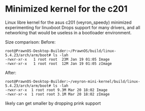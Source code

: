 # Minimized kernel for the c201


Linux libre kernel for the asus c201 (veyron_speedy) minimized
experimenting for linuxboot
Drops support for many drivers, and all networking that would be useless in a bootloader environment. 


Size comparison:
Before:
```
root@PrawnOS-Desktop-Builder:~/PrawnOS/build/linux-5.4.23/arch/arm/boot# ls -lah
-rwxr-xr-x   1 root root  23M Jan 19 01:05 Image
-rwxr-xr-x   1 root root  12M Jan 19 01:05 zImage

```

After:
```
root@PrawnOS-Desktop-Builder:~/veyron-mini-kernel/build/linux-5.4.23/arch/arm/boot# ls -lah
-rwxr-xr-x  1 root root 9.3M Mar 20 18:02 Image
-rwxr-xr-x  1 root root 3.1M Mar 20 18:02 zImage
```

likely can get smaller by dropping prink support
